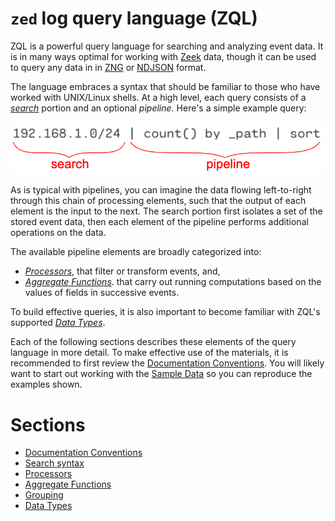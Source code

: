 # `zed` log query language (ZQL)

ZQL is a powerful query language for searching and analyzing event data. It is in many ways optimal for working with [Zeek](https://www.zeek.org/) data, though it can be used to query any data in in [ZNG](../formats/zng.md) or [NDJSON](http://ndjson.org/) format.

The language embraces a syntax that should be familiar to those who have worked with UNIX/Linux shells. At a high level, each query consists of a _[search](search-syntax/README.md)_ portion and an optional _pipeline_. Here's a simple example query:

![Simple Example Query](images/simple-example-query.png)

As is typical with pipelines, you can imagine the data flowing left-to-right through this chain of processing elements, such that the output of each element is the input to the next. The search portion first isolates a set of the stored event data, then each element of the pipeline performs additional operations on the data.

The available pipeline elements are broadly categorized into:

* _[Processors](processors/README.md)_, that filter or transform events, and,
* _[Aggregate Functions](aggregate-functions/README.md)_. that carry out running computations based on the values of fields in successive events.

To build effective queries, it is also important to become familiar with ZQL's supported _[Data Types](data-types/README.md)_.

Each of the following sections describes these elements of the query language in more detail. To make effective use of the materials, it is recommended to first review the [Documentation Conventions](conventions/README.md). You will likely want to start out working with the [Sample Data](https://github.com/brimdata/zed-sample-data) so you can reproduce the examples shown.

# Sections

* [Documentation Conventions](conventions/README.md)
* [Search syntax](search-syntax/README.md)
* [Processors](processors/README.md)
* [Aggregate Functions](aggregate-functions/README.md)
* [Grouping](grouping/README.md)
* [Data Types](data-types/README.md)
